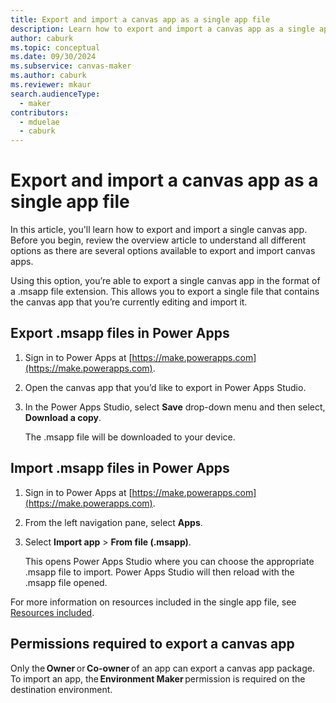 ```yaml
---
title: Export and import a canvas app as a single app file 
description: Learn how to export and import a canvas app as a single app file.
author: caburk
ms.topic: conceptual
ms.date: 09/30/2024
ms.subservice: canvas-maker
ms.author: caburk
ms.reviewer: mkaur
search.audienceType: 
  - maker
contributors:
  - mduelae
  - caburk
---
```


# Export and import a canvas app as a single app file

In this article, you'll learn how to export and import a single canvas app. Before you begin, review the overview article to understand all different options as there are several options available to export and import canvas apps.

Using this option, you’re able to export a single canvas app in the format of a .msapp file extension. This allows you to export a single file that contains the canvas app that you’re currently editing and import it.


## Export .msapp files in Power Apps

1. Sign in to Power Apps at [https://make.powerapps.com](https://make.powerapps.com). 
1. Open the canvas app that you’d like to export in Power Apps Studio.  
1. In the Power Apps Studio, select **Save** drop-down menu and then select, **Download a copy**. 
 
    The .msapp file will be downloaded to your device.  

## Import .msapp files in Power Apps
1. Sign in to Power Apps at [https://make.powerapps.com](https://make.powerapps.com).
1. From the left navigation pane, select **Apps**.
1. Select **Import app** > **From file (.msapp)**. 

    This opens Power Apps Studio where you can choose the appropriate .msapp file to import. Power Apps Studio will then reload with the .msapp file opened. 

For more information on resources included in the single app file, see [Resources included](export-import-app.md#resources-included-canvas-apps-as-app-packages).

## Permissions required to export a canvas app  

Only the **Owner** or **Co-owner** of an app can export a canvas app package. To import an app, the **Environment Maker** permission is required on the destination environment. 
